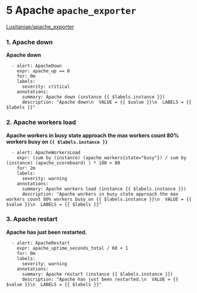 # 5 Apache `apache_exporter`

[Lusitaniae/apache_exporter](https://github.com/Lusitaniae/apache_exporter)

### **1. Apache down**

**Apache down**


```
  - alert: ApacheDown
    expr: apache_up == 0
    for: 0m
    labels:
      severity: critical
    annotations:
      summary: Apache down (instance {{ $labels.instance }})
      description: "Apache down\n  VALUE = {{ $value }}\n  LABELS = {{ $labels }}"
```

### **2. Apache workers load**

**Apache workers in busy state approach the max workers count 80% workers busy on `{{ $labels.instance }}`**


```
  - alert: ApacheWorkersLoad
    expr: (sum by (instance) (apache_workers{state="busy"}) / sum by (instance) (apache_scoreboard) ) * 100 > 80
    for: 2m
    labels:
      severity: warning
    annotations:
      summary: Apache workers load (instance {{ $labels.instance }})
      description: "Apache workers in busy state approach the max workers count 80% workers busy on {{ $labels.instance }}\n  VALUE = {{ $value }}\n  LABELS = {{ $labels }}"
```


### **3. Apache restart**

**Apache has just been restarted.**

```
  - alert: ApacheRestart
    expr: apache_uptime_seconds_total / 60 < 1
    for: 0m
    labels:
      severity: warning
    annotations:
      summary: Apache restart (instance {{ $labels.instance }})
      description: "Apache has just been restarted.\n  VALUE = {{ $value }}\n  LABELS = {{ $labels }}"
```

